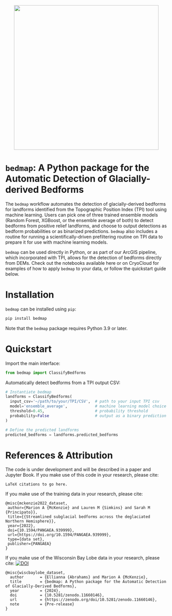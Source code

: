 <p align="center">
  <img width="450" src="https://github.com/elliesch/rf_bedform_mapping/blob/main/figs/logo.png"/>
</p>

# `bedmap`: A Python package for the Automatic Detection of Glacially-derived Bedforms

The `bedmap` workflow automates the detection of glacially-derived bedforms for landforms identified from the Topographic Position Index (TPI) tool using machine learning. Users can pick one of three trained ensemble models (Random Forest, XGBoost, or the ensemble average of both) to detect bedforms from positive relief landforms, and choose to output detections as bedform probabilities or as binarized predictions. `bedmap` also includes a routine for running a scientifically-driven prefiltering routine on TPI data to prepare it for use with machine learning models.

`bedmap` can be used directly in Python, or as part of our ArcGIS pipeline, which incorporated with TPI, allows for the detection of bedforms directly from DEMs. Check out the notebooks available here or on CryoCloud for examples of how to apply `bedmap` to your data, or follow the quickstart guide below.

# Installation

`bedmap` can be installed using `pip`:

```bash
pip install bedmap
```

Note that the `bedmap` package requires Python 3.9 or later.

# Quickstart

Import the main interface:

```python
from bedmap import ClassifyBedforms
```

Automatically detect bedforms from a TPI output CSV:

```python
# Instantiate bedmap
landforms = ClassifyBedforms(
  input_csv='~/path/to/your/TPI/CSV',  # path to your input TPI csv
  model='ensemble_average',            # machine learning model choice
  threshold=0.45,                      # probability threshold
  probability=False                    # output as a binary prediction
)

# Define the predicted landforms
predicted_bedforms = landforms.predicted_bedforms
```

# References & Attribution
The code is under development and will be described in a paper and Jupyter Book.
If you make use of this code in your research, please cite:
```
LaTeX citations to go here.
```

If you make use of the training data in your research, please cite:
```
@misc{mckenzie2022_dataset,
 author={Marion A {McKenzie} and Lauren M {Simkins} and Sarah M {Principato}},
 title={{Streamlined subglacial bedforms across the deglaciated Northern Hemisphere}},
 year={2022},
 doi={10.1594/PANGAEA.939999},
 url={https://doi.org/10.1594/PANGAEA.939999},
 type={data set},
 publisher={PANGAEA}
}
```

If you make use of the Wisconsin Bay Lobe data in your research, please cite:
[![DOI](https://zenodo.org/badge/768265366.svg)](https://zenodo.org/doi/10.5281/zenodo.11660146)
```
@misc{wiscbaylobe_dataset,
  author       = {Ellianna {Abrahams} and Marion A {McKenzie},
  title        = {bedmap: A Python package for the Automatic Detection of Glacially-Derived Bedforms},
  year         = {2024},
  doi          = {10.5281/zenodo.11660146},
  url          = {https://zenodo.org/doi/10.5281/zenodo.11660146},
  note         = {Pre-release}
}
```

